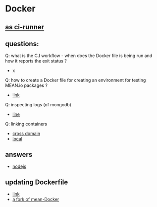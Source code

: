 Docker
====
[as ci-runner](https://github.com/sameersbn/docker-gitlab-ci-runner)
------

questions:
-----
Q: what is the C.I workflow - when does the Docker file is being run and how it reports the exit status ?
- x

Q: how to create a Docker file for creating an environment for testing MEAN.io packages ?
- [link](https://registry.hub.docker.com/u/brownman/gitlab-ci-runner-nodejs/)

Q: inspecting logs (of mongodb)
- [line](http://docs.docker.com/examples/mongodb/)

Q: linking containers
- [cross domain](http://docs.docker.com/articles/ambassador_pattern_linking/)
- [local](http://docs.docker.com/userguide/dockerlinks/)


answers
---
- [nodejs](https://github.com/bkw/gitlab-ci-runner-nodejs)


updating Dockerfile
----
- [link](https://github.com/ufirstgroup/gitlab-ci-runner-nodejs/commits/master)
- [a fork of mean-Docker](https://github.com/shadowsyntax/Docker_nearStack/blob/master/Dockerfile)

 
